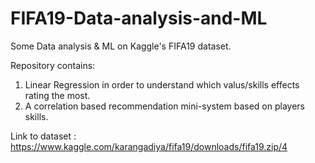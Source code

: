 # FIFA19-Data-analysis-and-ML
Some Data analysis &amp; ML on Kaggle's FIFA19 dataset.

Repository contains:

1. Linear Regression in order to understand which valus/skills effects rating the most.
2. A correlation based recommendation mini-system based on players skills. 

Link to dataset : https://www.kaggle.com/karangadiya/fifa19/downloads/fifa19.zip/4

